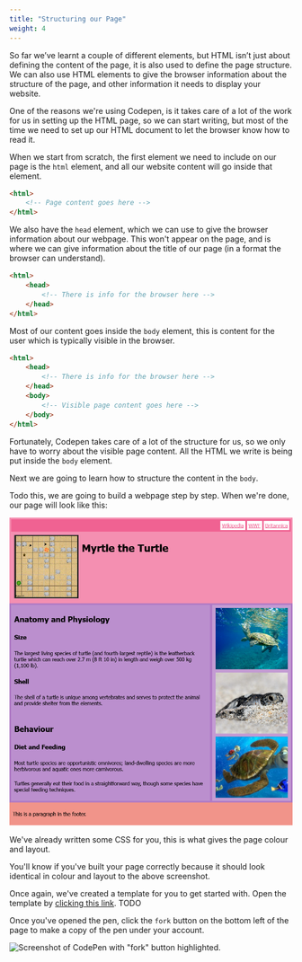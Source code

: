 ```yaml
---
title: "Structuring our Page"
weight: 4
---
```


So far we’ve learnt a couple of different elements, but HTML isn’t just about defining the content of the page, it is also used to define the page structure.
We can also use HTML elements to give the browser information about the structure of the page, and other information it needs to display your website.

One of the reasons we're using Codepen, is it takes care of a lot of the work for us in setting up the HTML page, so we can start writing, but most of the time we need to set up our HTML document to let the browser know how to read it.

When we start from scratch, the first element we need to include on our page is the `html` element, and all our website content will go inside that element.

```html
<html>
    <!-- Page content goes here -->
</html>
```

We also have the `head` element, which we can use to give the browser information about our webpage.
This won't appear on the page, and is where we can give information about the title of our page (in a format the browser can understand).

```html
<html>
    <head>
        <!-- There is info for the browser here -->
    </head>
</html>
```

Most of our content goes inside the `body` element, this is content for the user which is typically visible in the browser.

```html
<html>
    <head>
        <!-- There is info for the browser here -->
    </head>
    <body>
        <!-- Visible page content goes here -->
    </body>
</html>
```

Fortunately, Codepen takes care of a lot of the structure for us, so we only have to worry about the visible page content.
All the HTML we write is being put inside the `body` element.

Next we are going to learn how to structure the content in the `body`.

Todo this, we are going to build a webpage step by step.
When we're done, our page will look like this:

![Screenshot of webpage with different background colours for each element type.](../images/myrtle_the_turtle_preview.png.png)

We've already written some CSS for you, this is what gives the page colour and layout.

You'll know if you've built your page correctly because it should look identical in colour and layout to the above screenshot.

Once again, we've created a template for you to get started with.
Open the template by [clicking this link](https://codepen.io/shecodesaus/pen/MWOOeoZ). TODO

Once you've opened the pen, click the `fork` button on the bottom left of the page to make a copy of the pen under your account.

![Screenshot of CodePen with "fork" button highlighted.](../../images/forking_a_pen.png)

